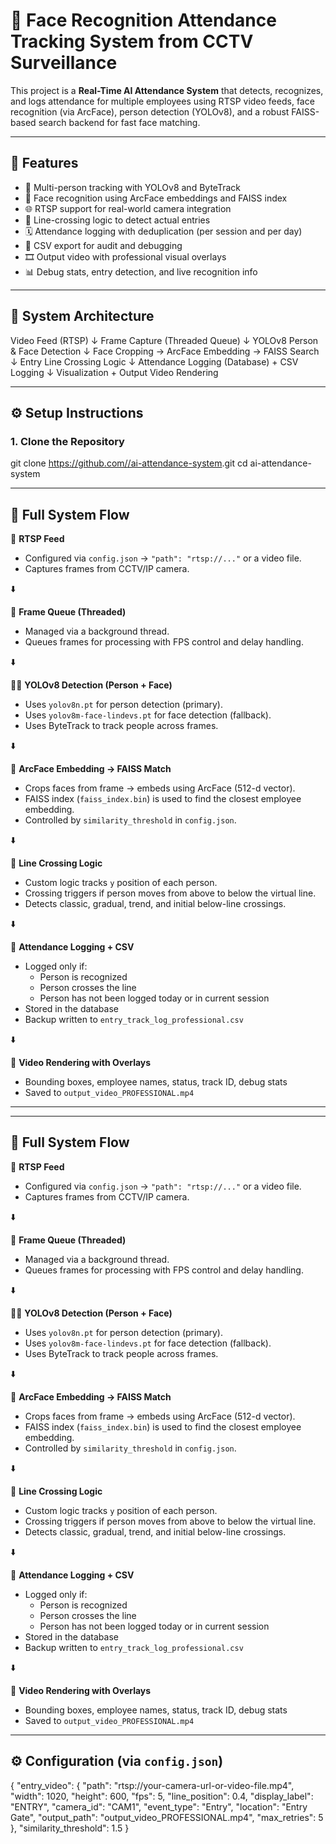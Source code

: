 # 🎥 Face Recognition Attendance Tracking System from CCTV Surveillance

This project is a **Real-Time AI Attendance System** that detects, recognizes, and logs attendance for multiple employees using RTSP video feeds, face recognition (via ArcFace), person detection (YOLOv8), and a robust FAISS-based search backend for fast face matching.

---

## 🚀 Features

- 👥 Multi-person tracking with YOLOv8 and ByteTrack  
- 🧠 Face recognition using ArcFace embeddings and FAISS index  
- 🌐 RTSP support for real-world camera integration  
- 📏 Line-crossing logic to detect actual entries  
- 🗓️ Attendance logging with deduplication (per session and per day)  
- 📁 CSV export for audit and debugging  
- 🎞️ Output video with professional visual overlays  
- 📊 Debug stats, entry detection, and live recognition info  

---

## 🧠 System Architecture

Video Feed (RTSP)
      ↓
Frame Capture (Threaded Queue)
      ↓
YOLOv8 Person & Face Detection
      ↓
Face Cropping → ArcFace Embedding → FAISS Search
      ↓
Entry Line Crossing Logic
      ↓
Attendance Logging (Database) + CSV Logging
      ↓
Visualization + Output Video Rendering


---

## ⚙️ Setup Instructions

### 1. Clone the Repository

git clone [https://github.com/<your-username>/ai-attendance-system](https://github.com/PythonMLClub/Face-Recognition-Attendance-Tracking-System-from-CCTV-Surveillance).git
cd ai-attendance-system


---

## 🔁 Full System Flow

📡 **RTSP Feed**  
- Configured via `config.json` → `"path": "rtsp://..."` or a video file.  
- Captures frames from CCTV/IP camera.

⬇️  

🧵 **Frame Queue (Threaded)**  
- Managed via a background thread.  
- Queues frames for processing with FPS control and delay handling.

⬇️  

🧍‍♂️ **YOLOv8 Detection (Person + Face)**  
- Uses `yolov8n.pt` for person detection (primary).  
- Uses `yolov8m-face-lindevs.pt` for face detection (fallback).  
- Uses ByteTrack to track people across frames.  

⬇️  

🧠 **ArcFace Embedding → FAISS Match**  
- Crops faces from frame → embeds using ArcFace (512-d vector).  
- FAISS index (`faiss_index.bin`) is used to find the closest employee embedding.  
- Controlled by `similarity_threshold` in `config.json`.

⬇️  

🛑 **Line Crossing Logic**  
- Custom logic tracks `y` position of each person.  
- Crossing triggers if person moves from above to below the virtual line.  
- Detects classic, gradual, trend, and initial below-line crossings.  

⬇️  

📝 **Attendance Logging + CSV**  
- Logged only if:  
  - Person is recognized  
  - Person crosses the line  
  - Person has not been logged today or in current session  
- Stored in the database  
- Backup written to `entry_track_log_professional.csv`

⬇️  

🎥 **Video Rendering with Overlays**  
- Bounding boxes, employee names, status, track ID, debug stats  
- Saved to `output_video_PROFESSIONAL.mp4`

---


---

## 🔁 Full System Flow

📡 **RTSP Feed**  
- Configured via `config.json` → `"path": "rtsp://..."` or a video file.  
- Captures frames from CCTV/IP camera.

⬇️  

🧵 **Frame Queue (Threaded)**  
- Managed via a background thread.  
- Queues frames for processing with FPS control and delay handling.

⬇️  

🧍‍♂️ **YOLOv8 Detection (Person + Face)**  
- Uses `yolov8n.pt` for person detection (primary).  
- Uses `yolov8m-face-lindevs.pt` for face detection (fallback).  
- Uses ByteTrack to track people across frames.  

⬇️  

🧠 **ArcFace Embedding → FAISS Match**  
- Crops faces from frame → embeds using ArcFace (512-d vector).  
- FAISS index (`faiss_index.bin`) is used to find the closest employee embedding.  
- Controlled by `similarity_threshold` in `config.json`.

⬇️  

🛑 **Line Crossing Logic**  
- Custom logic tracks `y` position of each person.  
- Crossing triggers if person moves from above to below the virtual line.  
- Detects classic, gradual, trend, and initial below-line crossings.  

⬇️  

📝 **Attendance Logging + CSV**  
- Logged only if:  
  - Person is recognized  
  - Person crosses the line  
  - Person has not been logged today or in current session  
- Stored in the database  
- Backup written to `entry_track_log_professional.csv`

⬇️  

🎥 **Video Rendering with Overlays**  
- Bounding boxes, employee names, status, track ID, debug stats  
- Saved to `output_video_PROFESSIONAL.mp4`

---

## ⚙️ Configuration (via `config.json`)

{
  "entry_video": {
    "path": "rtsp://your-camera-url-or-video-file.mp4",
    "width": 1020,
    "height": 600,
    "fps": 5,
    "line_position": 0.4,
    "display_label": "ENTRY",
    "camera_id": "CAM1",
    "event_type": "Entry",
    "location": "Entry Gate",
    "output_path": "output_video_PROFESSIONAL.mp4",
    "max_retries": 5
  },
  "similarity_threshold": 1.5
}







